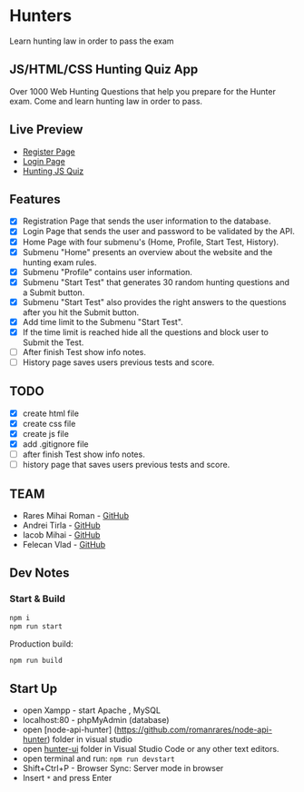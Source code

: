 # Hunters

Learn hunting law in order to pass the exam

## JS/HTML/CSS Hunting Quiz App

Over 1000 Web Hunting Questions that help you prepare for the Hunter exam.
Come and learn hunting law in order to pass.

## Live Preview

- [Register Page](https://nmatei.github.io/simple-quiz-app/public/?domain=js&level=20)
- [Login Page](https://nmatei.github.io/simple-quiz-app/public/?domain=js-homework&level=15)
- [Hunting JS Quiz](https://nmatei.github.io/simple-quiz-app/public/?domain=math&level=22)

## Features

- [x] Registration Page that sends the user information to the database.
- [x] Login Page that sends the user and password to be validated by the API.
- [x] Home Page with four submenu's (Home, Profile, Start Test, History).
- [x] Submenu "Home" presents an overview about the website and the hunting exam rules.
- [x] Submenu "Profile" contains user information.
- [x] Submenu "Start Test" that generates 30 random hunting questions and a Submit button.
- [x] Submenu "Start Test" also provides the right answers to the questions after you hit the Submit button.
- [x] Add time limit to the Submenu "Start Test".
- [x] If the time limit is reached hide all the questions and block user to Submit the Test.
- [ ] After finish Test show info notes.
- [ ] History page saves users previous tests and score.

## TODO

- [x] create html file
- [x] create css file
- [x] create js file
- [x] add .gitignore file
- [ ] after finish Test show info notes.
- [ ] history page that saves users previous tests and score.

## TEAM

- Rares Mihai Roman - [GitHub](https://github.com/romanrares)
- Andrei Tirla - [GitHub](https://github.com/AndreiTirla)
- Iacob Mihai - [GitHub](https://github.com/IacobMihai)
- Felecan Vlad - [GitHub](https://github.com/felecanvlad)

## Dev Notes

### Start & Build

```sh
npm i
npm run start
```

Production build:

```sh
npm run build
```

## Start Up

- open Xampp - start Apache , MySQL
- localhost:80 - phpMyAdmin (database)
- open [node-api-hunter] (https://github.com/romanrares/node-api-hunter) folder in visual studio
- open [hunter-ui](https://github.com/romanrares/hunter) folder in Visual Studio Code or any other text editors.
- open terminal and run: `npm run devstart`
- Shift+Ctrl+P - Browser Sync: Server mode in browser
- Insert `*` and press Enter
